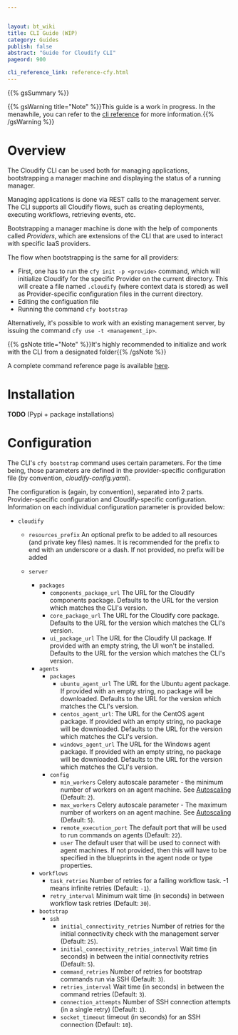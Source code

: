 ```yaml
---


layout: bt_wiki
title: CLI Guide (WIP)
category: Guides
publish: false
abstract: "Guide for Cloudify CLI"
pageord: 900

cli_reference_link: reference-cfy.html
---
```



{{% gsSummary %}}

{{% gsWarning title="Note" %}}This guide is a work in progress. In the menawhile, you can refer to the [cli reference]({{page.cli_reference_link}}) for more information.{{% /gsWarning %}}

# Overview

The Cloudify CLI can be used both for managing applications, bootstrapping a manager machine and displaying the status of a running manager.


Managing applications is done via REST calls to the management server. The CLI supports all Cloudify flows, such as creating deployments, executing workflows, retrieving events, etc.


Bootstrapping a manager machine is done with the help of components called *Providers*, which are extensions of the CLI that are used to interact with specific IaaS providers.

The flow when bootstrapping is the same for all providers:

  * First, one has to run the `cfy init -p <provide>` command, which will initialize Cloudify for the specific Provider on the current directory. This will create a file named `.cloudify` (where context data is stored) as well as Provider-specific configuration files in the current directory.
  * Editing the configuation file
  * Running the command `cfy bootstrap`


Alternatively, it's possible to work with an existing management server, by issuing the command `cfy use -t <management_ip>`.


{{% gsNote title="Note" %}}It's highly recommended to initialize and work with the CLI from a designated folder{{% /gsNote %}}

A complete command reference page is available [here](reference-cfy.html).



# Installation

**TODO** (Pypi + package installations)


# Configuration

The CLI's `cfy bootstrap` command uses certain parameters. For the time being, those parameters are defined in the provider-specific configuration file (by convention, *cloudify-config.yaml*).

The configuration is (again, by convention), separated into 2 parts. Provider-specific configuration and Cloudify-specific configuration.
Information on each individual configuration parameter is provided below:

* `cloudify`
	* `resources_prefix` An optional prefix to be added to all resources (and private key files) names. It is recommended for the prefix to end with an underscore or a dash. If not provided, no prefix will be added

	* `server`
	  * `packages`
	    * `components_package_url` The URL for the Cloudify components package. Defaults to the URL for the version which matches the CLI's version.
	    * `core_package_url` The URL for the Cloudify core package. Defaults to the URL for the version which matches the CLI's version.
	    * `ui_package_url` The URL for the Cloudify UI package. If provided with an empty string, the UI won't be installed. Defaults to the URL for the version which matches the CLI's version.
	  * `agents`
	    * `packages`
	      * `ubuntu_agent_url` The URL for the Ubuntu agent package. If provided with an empty string, no package will be downloaded. Defaults to the URL for the version which matches the CLI's version.
	      * `centos_agent_url`: The URL for the CentOS agent package. If provided with an empty string, no package will be downloaded. Defaults to the URL for the version which matches the CLI's version.
	      * `windows_agent_url` The URL for the Windows agent package. If provided with an empty string, no package will be downloaded. Defaults to the URL for the version which matches the CLI's version.
	    * `config`
	      * `min_workers` Celery autoscale parameter - the minimum number of workers on an agent machine. See [Autoscaling](http://docs.celeryproject.org/en/latest/userguide/workers.html#autoscaling) (Default: `2`).
	      * `max_workers` Celery autoscale parameter - The maximum number of workers on an agent machine. See [Autoscaling](http://docs.celeryproject.org/en/latest/userguide/workers.html#autoscaling) (Default: `5`).
	      * `remote_execution_port` The default port that will be used to run commands on agents (Default: `22`).
	      * `user` The default user that will be used to connect with agent machines. If not provided, then this will have to be specified in the blueprints in the agent node or type properties.
	  * `workflows`
	    * `task_retries` Number of retries for a failing workflow task. -1 means infinite retries (Default: `-1`).
	    * `retry_interval` Minimum wait time (in seconds) in between workflow task retries (Default: `30`).
	  * `bootstrap`
	    * `ssh`
	      * `initial_connectivity_retries` Number of retries for the initial connectivity check with the management server (Default: `25`).
	      * `initial_connectivity_retries_interval` Wait time (in seconds) in between the initial connectivity retries (Default: `5`).
	      * `command_retries` Number of retries for bootstrap commands run via SSH (Default: `3`).
	      * `retries_interval` Wait time (in seconds) in between the command retries (Default: `3`).
	      * `connection_attempts` Number of SSH connection attempts (in a single retry) (Default: `1`).
	      * `socket_timeout` timeout (in seconds) for an SSH connection (Default: `10`).
